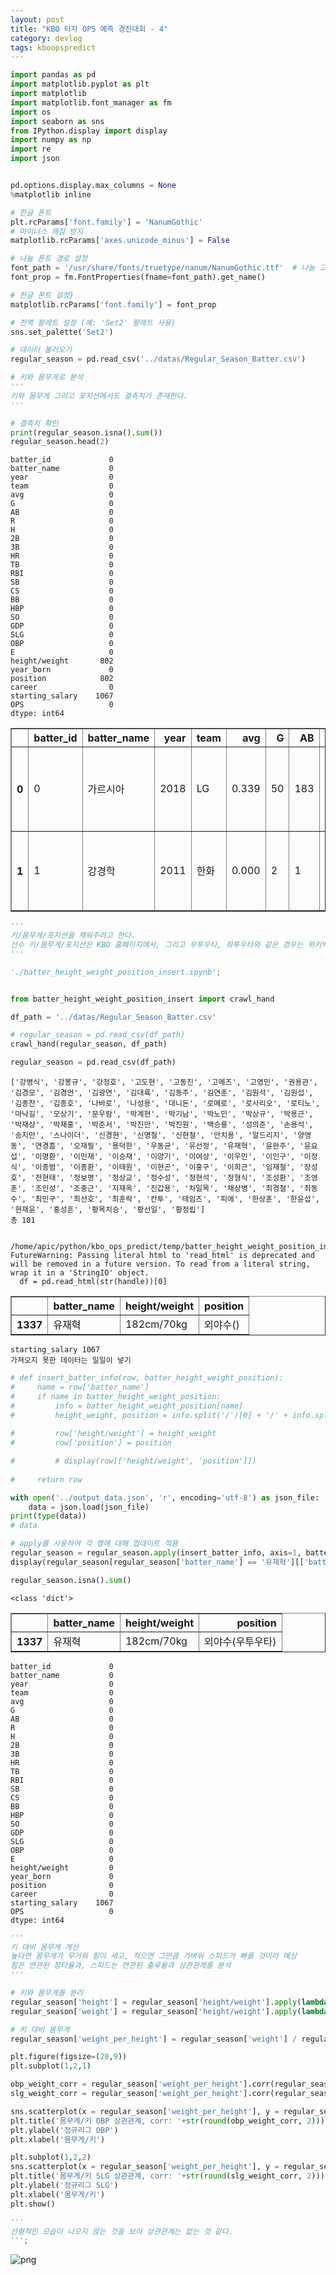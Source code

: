 ```yaml
---
layout: post
title: "KBO 타자 OPS 예측 경진대회 - 4"
category: devlog
tags: kboopspredict
---
```


```python
import pandas as pd
import matplotlib.pyplot as plt
import matplotlib
import matplotlib.font_manager as fm
import os
import seaborn as sns
from IPython.display import display
import numpy as np
import re
import json


pd.options.display.max_columns = None
%matplotlib inline

# 한글 폰트
plt.rcParams['font.family'] = 'NanumGothic'
# 마이너스 깨짐 방지
matplotlib.rcParams['axes.unicode_minus'] = False

# 나눔 폰트 경로 설정
font_path = '/usr/share/fonts/truetype/nanum/NanumGothic.ttf'  # 나눔 고딕의 경로
font_prop = fm.FontProperties(fname=font_path).get_name()

# 한글 폰트 설정}
matplotlib.rcParams['font.family'] = font_prop

# 전역 팔레트 설정 (예: 'Set2' 팔레트 사용)
sns.set_palette('Set2')
```


```python
# 데이터 불러오기
regular_season = pd.read_csv('../datas/Regular_Season_Batter.csv')

# 키와 몸무게로 분석
'''
키와 몸무게 그리고 포지션에서도 결측치가 존재한다.
'''

# 결측치 확인
print(regular_season.isna().sum())
regular_season.head(2)
```

    batter_id             0
    batter_name           0
    year                  0
    team                  0
    avg                   0
    G                     0
    AB                    0
    R                     0
    H                     0
    2B                    0
    3B                    0
    HR                    0
    TB                    0
    RBI                   0
    SB                    0
    CS                    0
    BB                    0
    HBP                   0
    SO                    0
    GDP                   0
    SLG                   0
    OBP                   0
    E                     0
    height/weight       802
    year_born             0
    position            802
    career                0
    starting_salary    1067
    OPS                   0
    dtype: int64





<div>
<style scoped>
    .dataframe tbody tr th:only-of-type {
        vertical-align: middle;
    }

    .dataframe tbody tr th {
        vertical-align: top;
    }

    .dataframe thead th {
        text-align: right;
    }
</style>
<table border="1" class="dataframe">
  <thead>
    <tr style="text-align: right;">
      <th></th>
      <th>batter_id</th>
      <th>batter_name</th>
      <th>year</th>
      <th>team</th>
      <th>avg</th>
      <th>G</th>
      <th>AB</th>
      <th>R</th>
      <th>H</th>
      <th>2B</th>
      <th>3B</th>
      <th>HR</th>
      <th>TB</th>
      <th>RBI</th>
      <th>SB</th>
      <th>CS</th>
      <th>BB</th>
      <th>HBP</th>
      <th>SO</th>
      <th>GDP</th>
      <th>SLG</th>
      <th>OBP</th>
      <th>E</th>
      <th>height/weight</th>
      <th>year_born</th>
      <th>position</th>
      <th>career</th>
      <th>starting_salary</th>
      <th>OPS</th>
    </tr>
  </thead>
  <tbody>
    <tr>
      <th>0</th>
      <td>0</td>
      <td>가르시아</td>
      <td>2018</td>
      <td>LG</td>
      <td>0.339</td>
      <td>50</td>
      <td>183</td>
      <td>27</td>
      <td>62</td>
      <td>9</td>
      <td>0</td>
      <td>8</td>
      <td>95</td>
      <td>34</td>
      <td>5</td>
      <td>0</td>
      <td>9</td>
      <td>8</td>
      <td>25</td>
      <td>3</td>
      <td>0.519</td>
      <td>0.383</td>
      <td>9</td>
      <td>177cm/93kg</td>
      <td>1985년 04월 12일</td>
      <td>내야수(우투우타)</td>
      <td>쿠바 Ciego de Avila Maximo Gomez Baez(대)</td>
      <td>NaN</td>
      <td>0.902</td>
    </tr>
    <tr>
      <th>1</th>
      <td>1</td>
      <td>강경학</td>
      <td>2011</td>
      <td>한화</td>
      <td>0.000</td>
      <td>2</td>
      <td>1</td>
      <td>0</td>
      <td>0</td>
      <td>0</td>
      <td>0</td>
      <td>0</td>
      <td>0</td>
      <td>0</td>
      <td>0</td>
      <td>0</td>
      <td>0</td>
      <td>0</td>
      <td>1</td>
      <td>0</td>
      <td>0.000</td>
      <td>0.000</td>
      <td>1</td>
      <td>180cm/72kg</td>
      <td>1992년 08월 11일</td>
      <td>내야수(우투좌타)</td>
      <td>광주대성초-광주동성중-광주동성고</td>
      <td>10000만원</td>
      <td>0.000</td>
    </tr>
  </tbody>
</table>
</div>




```python
'''
키/몸무게/포지션을 채워주려고 한다.
선수 키/몸무게/포지션은 KBO 홈페이지에서, 그리고 우투우타, 좌투우타와 같은 경우는 위키백과에서 검색하여 가져왔다.
'''

'./batter_height_weight_position_insert.ipynb';


from batter_height_weight_position_insert import crawl_hand

df_path = '../datas/Regular_Season_Batter.csv'

# regular_season = pd.read_csv(df_path)
crawl_hand(regular_season, df_path)

regular_season = pd.read_csv(df_path)
```

    ['강병식', '강봉규', '강정호', '고도현', '고동진', '고메즈', '고영민', '권용관', '김경모', '김경언', '김광연', '김대륙', '김동주', '김연훈', '김원석', '김원섭', '김종찬', '김종호', '나바로', '나성용', '대니돈', '로메로', '로사리오', '로티노', '마낙길', '모상기', '문우람', '박계현', '박기남', '박노민', '박상규', '박용근', '박재상', '박재홍', '박준서', '박진만', '박진원', '백승룡', '성의준', '손용석', '송지만', '스나이더', '신경현', '신명철', '신현철', '안치용', '알드리지', '양영동', '연경흠', '오재필', '용덕한', '우동균', '유선정', '유재혁', '윤완주', '윤요섭', '이명환', '이민재', '이승재', '이양기', '이여상', '이우민', '이인구', '이정식', '이종범', '이종환', '이태원', '이현곤', '이홍구', '이희근', '임재철', '장성호', '전현태', '정보명', '정상교', '정수성', '정현석', '정형식', '조성환', '조영훈', '조인성', '조중근', '지재옥', '진갑용', '차일목', '채상병', '최경철', '최동수', '최민구', '최선호', '최훈락', '칸투', '테임즈', '피에', '한상훈', '한윤섭', '현재윤', '홍성흔', '황목치승', '황선일', '황정립']
    총 101


    /home/apic/python/kbo_ops_predict/temp/batter_height_weight_position_insert.py:121: FutureWarning: Passing literal html to 'read_html' is deprecated and will be removed in a future version. To read from a literal string, wrap it in a 'StringIO' object.
      df = pd.read_html(str(handle))[0]



<div>
<style scoped>
    .dataframe tbody tr th:only-of-type {
        vertical-align: middle;
    }

    .dataframe tbody tr th {
        vertical-align: top;
    }

    .dataframe thead th {
        text-align: right;
    }
</style>
<table border="1" class="dataframe">
  <thead>
    <tr style="text-align: right;">
      <th></th>
      <th>batter_name</th>
      <th>height/weight</th>
      <th>position</th>
    </tr>
  </thead>
  <tbody>
    <tr>
      <th>1337</th>
      <td>유재혁</td>
      <td>182cm/70kg</td>
      <td>외야수()</td>
    </tr>
  </tbody>
</table>
</div>


    starting_salary 1067
    가져오지 못한 데이터는 일일이 넣기



```python
# def insert_batter_info(row, batter_height_weight_position):
#     name = row['batter_name']
#     if name in batter_height_weight_position:
#         info = batter_height_weight_position[name]
#         height_weight, position = info.split('/')[0] + '/' + info.split('/')[1], info.split('/')[2]
        
#         row['height/weight'] = height_weight
#         row['position'] = position

#         # display(row[['height/weight', 'position']])
        
#     return row

with open('../output_data.json', 'r', encoding='utf-8') as json_file:
    data = json.load(json_file)
print(type(data))
# data

# apply를 사용하여 각 행에 대해 업데이트 적용
regular_season = regular_season.apply(insert_batter_info, axis=1, batter_height_weight_position=data)
display(regular_season[regular_season['batter_name'] == '유재혁'][['batter_name', 'height/weight', 'position']])

regular_season.isna().sum()
```

    <class 'dict'>



<div>
<style scoped>
    .dataframe tbody tr th:only-of-type {
        vertical-align: middle;
    }

    .dataframe tbody tr th {
        vertical-align: top;
    }

    .dataframe thead th {
        text-align: right;
    }
</style>
<table border="1" class="dataframe">
  <thead>
    <tr style="text-align: right;">
      <th></th>
      <th>batter_name</th>
      <th>height/weight</th>
      <th>position</th>
    </tr>
  </thead>
  <tbody>
    <tr>
      <th>1337</th>
      <td>유재혁</td>
      <td>182cm/70kg</td>
      <td>외야수(우투우타)</td>
    </tr>
  </tbody>
</table>
</div>





    batter_id             0
    batter_name           0
    year                  0
    team                  0
    avg                   0
    G                     0
    AB                    0
    R                     0
    H                     0
    2B                    0
    3B                    0
    HR                    0
    TB                    0
    RBI                   0
    SB                    0
    CS                    0
    BB                    0
    HBP                   0
    SO                    0
    GDP                   0
    SLG                   0
    OBP                   0
    E                     0
    height/weight         0
    year_born             0
    position              0
    career                0
    starting_salary    1067
    OPS                   0
    dtype: int64




```python
'''
키 대비 몸무게 계산
높다면 몸무게가 무거워 힘이 세고, 적으면 그만큼 가벼워 스피드가 빠를 것이라 예상
힘은 연관된 장타율과, 스피드는 연관된 출루율과 상관관계를 분석
'''

# 키와 몸무게를 분리
regular_season['height'] = regular_season['height/weight'].apply(lambda x: int(re.findall('\d+', x.split('/')[0])[0]))
regular_season['weight'] = regular_season['height/weight'].apply(lambda x: int(re.findall('\d+', x.split('/')[1])[0]))

# 키 대비 몸무게
regular_season['weight_per_height'] = regular_season['weight'] / regular_season['height']

plt.figure(figsize=(20,9))
plt.subplot(1,2,1)

obp_weight_corr = regular_season['weight_per_height'].corr(regular_season['OBP'])
slg_weight_corr = regular_season['weight_per_height'].corr(regular_season['SLG'])

sns.scatterplot(x = regular_season['weight_per_height'], y = regular_season['OBP'])
plt.title('몸무게/키 OBP 상관관계, corr: '+str(round(obp_weight_corr, 2)))
plt.ylabel('정규리그 OBP')
plt.xlabel('몸무게/키')

plt.subplot(1,2,2)
sns.scatterplot(x = regular_season['weight_per_height'], y = regular_season['SLG'])
plt.title('몸무게/키 SLG 상관관계, corr: '+str(round(slg_weight_corr, 2)))
plt.ylabel('정규리그 SLG')
plt.xlabel('몸무게/키')
plt.show()

'''
선형적인 모습이 나오지 않는 것을 보아 상관관계는 없는 것 같다.
''';
```


    
![png](/assets/img/kbo_ops_predict_post_imgs/kbo_opst_post_5/kbopredictpost_4_0.png)
    

